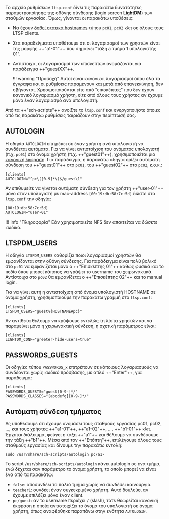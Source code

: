 Το αρχείο ρυθμίσεων `ltsp.conf` δίνει τις παρακάτω δυνατότητες
παραμετροποίησης της οθόνης σύνδεσης (login screen **LightDM**)
των σταθμών εργασίας. Όμως, γίνονται οι παρακάτω υποθέσεις:

  - Να έχουν [δοθεί στατικά hostnames](Στατικά_hostnames.md)
    τύπου `pc01`, `pc02` κλπ σε όλους τους LTSP clients.
  - Στα παραδείγματα υποθέτουμε ότι οι λογαριασμοί των χρηστών είναι της
    μορφής ++"a1-01"++ που σημαίνει "τάξη a τμήμα 1 υπολογιστής 01".
  - Αντίστοιχα, οι λογαριασμοί των επισκεπτών ονομάζονται για παράδειγμα
    ++"guestXX"++.

    !!! warning "Προσοχή"
        Αυτοί είναι κανονικοί λογαριασμοί όπου όλα τα
        έγγραφα και οι ρυθμίσεις παραμένουν και μετά από επανεκκίνηση,
        δεν σβήνονται. Χρησιμοποιούνται είτε από "επισκέπτες" που δεν έχουν
        κανονικό λογαριασμό χρήστη, είτε από όλους τους χρήστες αν έχουμε
        μόνο έναν λογαριασμό ανά υπολογιστή.

Από τα ++"sch-scripts"++ ανοίξτε το `ltsp.conf` και ενεργοποιήστε όποιες από τις
παρακάτω ρυθμίσεις ταιριάζουν στην περίπτωσή σας.

## AUTOLOGIN

Η οδηγία `AUTOLOGIN` επιτρέπει σε έναν χρήστη ανά υπολογιστή να συνδέεται
αυτόματα. Για να γίνει αντιστοίχιση του ονόματος υπολογιστή (π.χ. `pc01`)
στο όνομα χρήστη (π.χ. ++"guest01"++), χρησιμοποιείται μια [κανονική
έκφραση](https://en.wikipedia.org/wiki/Regular_expression). Για
παράδειγμα, η παρακάτω οδηγία ορίζει αυτόματη σύνδεση του ++"guest01"++ στο
`pc01`, του ++"guest02"++ στο `pc02`, κ.ο.κ.:

```title="ltsp.conf"
[clients]
AUTOLOGIN="^pc\([0-9]*\)$/guest\1"
```

Αν επιθυμείτε να γίνεται αυτόματη σύνδεση για τον χρήστη ++"user-01"++ μόνο
στον υπολογιστή με mac-address `[00:19:db:58:7c:5d]` δώστε στο
`ltsp.conf` την οδηγία:

```title="ltsp.conf"
[00:19:db:58:7c:5d]
AUTOLOGIN="user-01"
```

!!! info "Πληροφορία"
    Εάν χρησιμοποιείτε NFS δεν απαιτείται να δώσετε κωδικό.

## LTSPDM_USERS

Η οδηγία `LTSPDM_USERS` καθορίζει ποιοι λογαριασμοί χρηστών θα
εμφανίζονται στην οθόνη σύνδεσης. Για παράδειγμα είναι πολύ
βολικό στο `pc01` να εμφανίζεται μόνο ο ++"Επισκέπτης 01"++ καθώς φυσικά και
το πεδίο όπου μπορεί κάποιος να γράψει το username του χειρωνακτικά.
Αντίστοιχα στο `pc02` θα εμφανίζεται ο ++"Επισκέπτης 02"++ και το manual
login.

Για να γίνει αυτή η αντιστοίχιση από όνομα υπολογιστή HOSTNAME σε όνομα
χρήστη, χρησιμοποιούμε την παρακάτω γραμμή στο `ltsp.conf`:

```title="ltsp.conf"
[clients]
LTSPDM_USERS="guest%{HOSTNAME#pc}"
```

Αν αντίθετα θέλουμε να κρύψουμε εντελώς τη λίστα χρηστών και να
παραμείνει μόνο η χειρωνακτική σύνδεση, η σχετική παράμετρος
είναι:

```title="ltsp.conf"
[clients]
LIGHTDM_CONF="greeter-hide-users=true"
```

## PASSWORDS_GUESTS

Οι οδηγίες τύπου `PASSWORDS_x` επιτρέπουν σε κάποιους λογαριασμούς να
συνδέονται χωρίς κωδικό πρόσβασης, με απλό ++"Enter"++, για παράδειγμα:

```title="ltsp.conf"
[clients]
PASSWORDS_GUESTS="guest[0-9-]*/"
PASSWORDS_CLASSES="[abcdefg][0-9-]*/"
```

## Αυτόματη σύνδεση τμήματος

Ας υποθέσουμε ότι έχουμε ονομάσει τους σταθμούς εργασίας pc01, pc02,
..., και τους χρήστες ++"a1-01"++, ++"a1-02"++, ..., ++"b1-01"++ κλπ.
Έρχεται διάλειμμα, φεύγει η τάξη ++"a1"++ και θέλουμε να συνδέσουμε την τάξη ++"b1"++.
Μέσα από τον ++"Επόπτη"++, επιλέγουμε όλους τους σταθμούς εργασίας και δίνουμε την
παρακάτω εντολή:

```shell
sudo /usr/share/sch-scripts/autologin pc/a1-
```

Το script `/usr/share/sch-scripts/autologin` κάνει autologin σε ένα τμήμα,
ενώ δέχεται σαν παράμετρο το όνομα χρήστη, το οποίο μπορεί να είναι ένα
από τα παρακάτω:

  - `false`: αποσυνδέει το παλιό τμήμα χωρίς να συνδέσει καινούργιο.
  - `teacher1`: συνδέει έναν συγκεκριμένο χρήστη. Αυτό δουλεύει αν έχουμε
    επιλέξει μόνο έναν client.
  - `pc/guest`: αν το username περιέχει `/` (slash), τότε θεωρείται κανονική
    έκφραση η οποία αντιστοιχίζει το όνομα του υπολογιστή σε όνομα
    χρήστη, όπως αναφέρθηκε παραπάνω στην ενότητα `AUTOLOGIN`.